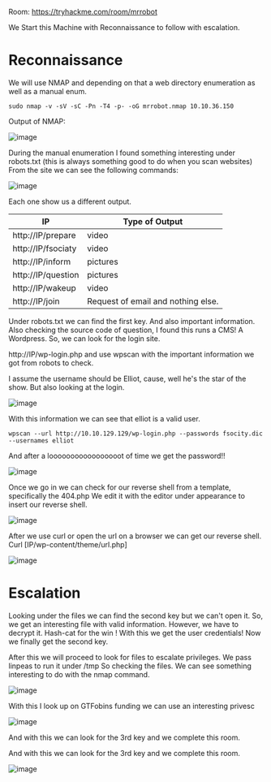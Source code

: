 Room: https://tryhackme.com/room/mrrobot

We Start this Machine with Reconnaissance to follow with escalation.

# Reconnaissance

We will use NMAP and depending on that a web directory enumeration as well as a manual enum.

```sudo nmap -v -sV -sC -Pn -T4 -p- -oG mrrobot.nmap 10.10.36.150```

Output of NMAP:

![image](https://user-images.githubusercontent.com/71237545/115782862-29fa0e80-a38a-11eb-8ff1-4e935b21c6e8.png)

During the manual enumeration I found something interesting under robots.txt (this is always something good to do when you scan websites)
From the site we can see the following commands:

![image](https://user-images.githubusercontent.com/71237545/115782923-3bdbb180-a38a-11eb-8627-3af77636aa33.png)

Each one show us a different output.

| IP | Type of Output |
| ------------- | ------------- |
| http://IP/prepare | 	video |
| http://IP/fsociaty | 	video |
| http://IP/inform | 	pictures |
| http://IP/question | 	pictures |
| http://IP/wakeup | 	video |
| http://IP/join | 	Request of email and nothing else. |

Under robots.txt we can find the first key. And also important information.
Also checking the source code of question, I found this runs a CMS! A Wordpress. So, we can look for the login site.

http://IP/wp-login.php and  use wpscan with the important information we got from robots to check.

I assume the username should be Elliot, cause, well he's the star of the show. But also looking at the login.

![image](https://user-images.githubusercontent.com/71237545/115783106-75acb800-a38a-11eb-8c07-725f7b98a3af.png)

With this information we can see that elliot is a valid user.

```wpscan --url http://10.10.129.129/wp-login.php --passwords fsocity.dic --usernames elliot```

And after a looooooooooooooooot of time we get the password!!

![image](https://user-images.githubusercontent.com/71237545/115783127-7ba29900-a38a-11eb-9cdf-1445fa5af2f0.png)

Once we go in we can check for our reverse shell from a template, specifically the 404.php
We edit it with the editor under appearance to insert our reverse shell.

![image](https://user-images.githubusercontent.com/71237545/115783157-83623d80-a38a-11eb-8ef6-04ed16c30e64.png)

After we use curl or open the url on a browser we can get our reverse shell.
Curl [IP/wp-content/theme/url.php]

![image](https://user-images.githubusercontent.com/71237545/115783180-88bf8800-a38a-11eb-826d-a21e9ce421dc.png)

# Escalation

Looking under the files we can find the second key but we can't open it. So, we get an interesting file with valid information. However, we have to decrypt it.
Hash-cat for the win !
With this we get the user credentials!
Now we finally get the second key.

After this we will proceed to look for files to escalate privileges.
We pass linpeas to run it under /tmp 
So checking the files. We can see something interesting to do with the nmap command.

![image](https://user-images.githubusercontent.com/71237545/115783207-9117c300-a38a-11eb-8cb6-5b342faf1e2f.png)

With this I look up on GTFobins funding we can use an interesting privesc

![image](https://user-images.githubusercontent.com/71237545/115783219-95dc7700-a38a-11eb-9855-86af4d6a83e5.png)

And with this we can look for the 3rd key and we complete this room.

And with this we can look for the 3rd key and we complete this room.

![image](https://user-images.githubusercontent.com/71237545/115783236-9a089480-a38a-11eb-8478-ad8895b285bf.png)

